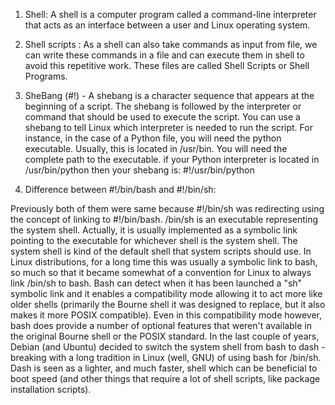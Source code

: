 1. Shell: A shell is a computer program called a command-line interpreter that acts as an interface between a user and Linux operating system.
   
2. Shell scripts : As a shell can also take commands as input from file, we can write these commands in a file and can execute them in shell to avoid this repetitive work. These files are called Shell Scripts or Shell Programs.
   
3. SheBang (#!) - A shebang is a character sequence that appears at the beginning of a script. The shebang is followed by the interpreter or command that should be used to execute the script.
   You can use a shebang to tell Linux which interpreter is needed to run the script. For instance, in the case of a Python file, you will need the python executable. Usually, this is located in /usr/bin. You will need the complete path to the executable. if your Python interpreter is located in /usr/bin/python then your shebang is:  #!/usr/bin/python

4. Difference between #!/bin/bash and #!/bin/sh:

Previously both of them were same because #!/bin/sh was redirecting using the concept of linking to #!/bin/bash. /bin/sh is an executable representing the system shell. Actually, it is usually implemented as a symbolic link pointing to the executable for whichever shell is the system shell. The system shell is kind of the default shell that system scripts should use. In Linux distributions, for a long time this was usually a symbolic link to bash, so much so that it became somewhat of a convention for Linux to always link /bin/sh to bash. Bash can detect when it has been launched a "sh" symbolic link and it enables a compatibility mode allowing it to act more like older shells (primarily the Bourne shell it was designed to replace, but it also makes it more POSIX compatible). Even in this compatibility mode however, bash does provide a number of optional features that weren't available in the original Bourne shell or the POSIX standard.
In the last couple of years, Debian (and Ubuntu) decided to switch the system shell from bash to dash - breaking with a long tradition in Linux (well, GNU) of using bash for /bin/sh. Dash is seen as a lighter, and much faster, shell which can be beneficial to boot speed (and other things that require a lot of shell scripts, like package installation scripts).
